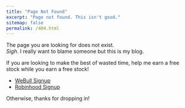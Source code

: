 ```yaml
---
title: "Page Not Found"
excerpt: "Page not found. This isn't good."
sitemap: false
permalink: /404.html
---
```

The page you are looking for does not exist.  
*Sigh*. I really want to blame someone but this is my blog.  

If you are looking to make the best of wasted time, help me earn a free stock while
you earn a free stock!
 * [WeBull Signup](https://act.webull.com/e/82fbP4FMtrBM/by5)
 * [Robinhood Signup](https://join.robinhood.com/jeremis292)  

Otherwise, thanks for dropping in!
